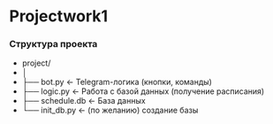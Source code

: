 # Projectwork1
### Структура проекта 
- project/
- │
- ├── bot.py       ← Telegram-логика (кнопки, команды)
- ├── logic.py     ← Работа с базой данных (получение расписания)
- ├── schedule.db  ← База данных
- └── init_db.py   ← (по желанию) создание базы

